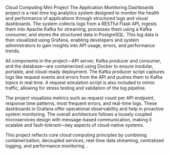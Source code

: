 Cloud Computing Mini Project
The Application Monitoring Dashboards project is a real-time log analytics system designed to monitor the health and performance of applications through structured logs and visual dashboards. The system collects logs from a RESTful Flask API, ingests them into Apache Kafka for streaming, processes them using a Kafka consumer, and stores the structured data in PostgreSQL. This log data is then visualized using Grafana, enabling developers and system administrators to gain insights into API usage, errors, and performance trends.

All components in the project—API server, Kafka producer and consumer, and the database—are containerized using Docker to ensure modular, portable, and cloud-ready deployment. The Kafka producer script captures logs like request events and errors from the API and pushes them to Kafka topics in real time. A request simulation script is also included to mimic traffic, allowing for stress testing and validation of the log pipeline.

The project visualizes metrics such as request count per API endpoint, response time patterns, most frequent errors, and real-time logs. These dashboards in Grafana offer operational observability and help in proactive system monitoring. The overall architecture follows a loosely coupled microservices design with message-based communication, making it scalable and fault-tolerant—key aspects of cloud-native systems.

This project reflects core cloud computing principles by combining containerization, decoupled services, real-time data streaming, centralized logging, and performance monitoring. .
